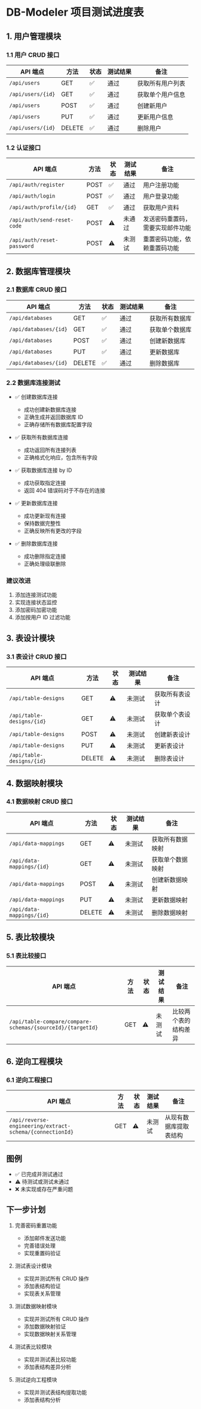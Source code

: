 # DB-Modeler 项目测试进度表

## 1. 用户管理模块

### 1.1 用户 CRUD 接口
| API 端点 | 方法 | 状态 | 测试结果 | 备注 |
|---------|------|------|----------|------|
| `/api/users` | GET | ✅ | 通过 | 获取所有用户列表 |
| `/api/users/{id}` | GET | ✅ | 通过 | 获取单个用户信息 |
| `/api/users` | POST | ✅ | 通过 | 创建新用户 |
| `/api/users` | PUT | ✅ | 通过 | 更新用户信息 |
| `/api/users/{id}` | DELETE | ✅ | 通过 | 删除用户 |

### 1.2 认证接口
| API 端点 | 方法 | 状态 | 测试结果 | 备注 |
|---------|------|------|----------|------|
| `/api/auth/register` | POST | ✅ | 通过 | 用户注册功能 |
| `/api/auth/login` | POST | ✅ | 通过 | 用户登录功能 |
| `/api/auth/profile/{id}` | GET | ✅ | 通过 | 获取用户资料 |
| `/api/auth/send-reset-code` | POST | ⚠️ | 未通过 | 发送密码重置码，需要实现邮件功能 |
| `/api/auth/reset-password` | POST | ⚠️ | 未测试 | 重置密码功能，依赖重置码功能 |

## 2. 数据库管理模块

### 2.1 数据库 CRUD 接口
| API 端点 | 方法 | 状态 | 测试结果 | 备注 |
|---------|------|------|----------|------|
| `/api/databases` | GET | ✅ | 通过 | 获取所有数据库 |
| `/api/databases/{id}` | GET | ✅ | 通过 | 获取单个数据库 |
| `/api/databases` | POST | ✅ | 通过 | 创建新数据库 |
| `/api/databases` | PUT | ✅ | 通过 | 更新数据库 |
| `/api/databases/{id}` | DELETE | ✅ | 通过 | 删除数据库 |

### 2.2 数据库连接测试
- ✅ 创建数据库连接
  - 成功创建新数据库连接
  - 正确生成并返回数据库 ID
  - 正确存储所有数据库配置字段

- ✅ 获取所有数据库连接
  - 成功返回所有连接列表
  - 正确格式化响应，包含所有字段

- ✅ 获取数据库连接 by ID
  - 成功获取指定连接
  - 返回 404 错误码对于不存在的连接

- ✅ 更新数据库连接
  - 成功更新现有连接
  - 保持数据完整性
  - 正确反映所有更改的字段

- ✅ 删除数据库连接
  - 成功删除指定连接
  - 正确处理级联删除

### 建议改进
1. 添加连接测试功能
2. 实现连接状态监控
3. 添加密码加密功能
4. 添加按用户 ID 过滤功能

## 3. 表设计模块

### 3.1 表设计 CRUD 接口
| API 端点 | 方法 | 状态 | 测试结果 | 备注 |
|---------|------|------|----------|------|
| `/api/table-designs` | GET | ⚠️ | 未测试 | 获取所有表设计 |
| `/api/table-designs/{id}` | GET | ⚠️ | 未测试 | 获取单个表设计 |
| `/api/table-designs` | POST | ⚠️ | 未测试 | 创建新表设计 |
| `/api/table-designs` | PUT | ⚠️ | 未测试 | 更新表设计 |
| `/api/table-designs/{id}` | DELETE | ⚠️ | 未测试 | 删除表设计 |

## 4. 数据映射模块

### 4.1 数据映射 CRUD 接口
| API 端点 | 方法 | 状态 | 测试结果 | 备注 |
|---------|------|------|----------|------|
| `/api/data-mappings` | GET | ⚠️ | 未测试 | 获取所有数据映射 |
| `/api/data-mappings/{id}` | GET | ⚠️ | 未测试 | 获取单个数据映射 |
| `/api/data-mappings` | POST | ⚠️ | 未测试 | 创建新数据映射 |
| `/api/data-mappings` | PUT | ⚠️ | 未测试 | 更新数据映射 |
| `/api/data-mappings/{id}` | DELETE | ⚠️ | 未测试 | 删除数据映射 |

## 5. 表比较模块

### 5.1 表比较接口
| API 端点 | 方法 | 状态 | 测试结果 | 备注 |
|---------|------|------|----------|------|
| `/api/table-compare/compare-schemas/{sourceId}/{targetId}` | GET | ⚠️ | 未测试 | 比较两个表的结构差异 |

## 6. 逆向工程模块

### 6.1 逆向工程接口
| API 端点 | 方法 | 状态 | 测试结果 | 备注 |
|---------|------|------|----------|------|
| `/api/reverse-engineering/extract-schema/{connectionId}` | GET | ⚠️ | 未测试 | 从现有数据库提取表结构 |

## 图例
- ✅ 已完成并测试通过
- ⚠️ 待测试或测试未通过
- ❌ 未实现或存在严重问题

## 下一步计划
1. 完善密码重置功能
   - 添加邮件发送功能
   - 完善错误处理
   - 实现重置码验证

2. 测试表设计模块
   - 实现并测试所有 CRUD 操作
   - 添加表结构验证
   - 实现表关系管理

3. 测试数据映射模块
   - 实现并测试所有 CRUD 操作
   - 添加数据映射验证
   - 实现数据映射关系管理

4. 测试表比较模块
   - 实现并测试表比较功能
   - 添加表结构差异分析

5. 测试逆向工程模块
   - 实现并测试表结构提取功能
   - 添加表结构分析
